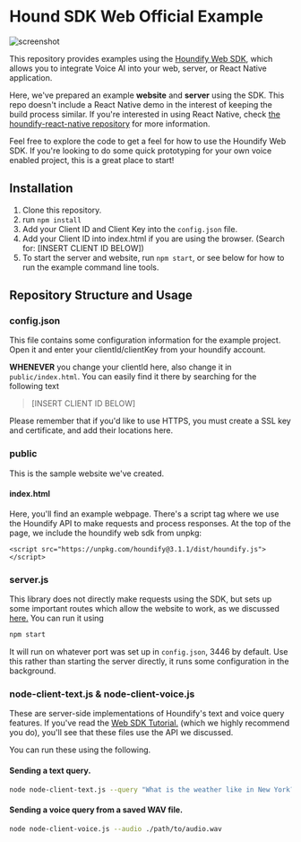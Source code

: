 # Hound SDK Web Official Example

![screenshot](https://p59.f1.n0.cdn.getcloudapp.com/items/7Kuy4GyN/Screen+Shot+2019-11-28+at+3.53.46+PM.png?v=e1b369fc4ddfc6458ada2aad1271f68d)

This repository provides examples using the [Houndify Web SDK](https://npmjs.com/package/houndify), which allows you to integrate Voice AI into your web, server, or React Native application.

Here, we've prepared an example **website** and **server** using the SDK. This repo doesn't include a React Native demo in the interest of keeping the build process similar. If you're interested in using React Native, check [the houndify-react-native repository](https://npmjs.com/package/houndify-react-native) for more information.

Feel free to explore the code to get a feel for how to use the Houndify Web SDK. If you're looking to do some quick prototyping for your own voice enabled project, this is a great place to start!

## Installation

1. Clone this repository.
2. run `npm install`
3. Add your Client ID and Client Key into the `config.json` file.
4. Add your Client ID into index.html if you are using the browser. (Search for: [INSERT CLIENT ID BELOW])
5. To start the server and website, run `npm start`, or see below for how to run the example command line tools.

## Repository Structure and Usage

### config.json

This file contains some configuration information for the example project. Open it and enter your clientId/clientKey from your houndify account.

**WHENEVER** you change your clientId here, also change it in `public/index.html`. You can easily find it there by searching for the following text

> [INSERT CLIENT ID BELOW]

Please remember that if you'd like to use HTTPS, you must create a SSL key and certificate, and add their locations here.

### public

This is the sample website we've created.

#### index.html

Here, you'll find an example webpage. There's a script tag where we use the Houndify API to make requests and process responses. At the top of the page, we include the houndify web sdk from unpkg:

```
<script src="https://unpkg.com/houndify@3.1.1/dist/houndify.js"></script>
```

### server.js

This library does not directly make requests using the SDK, but sets up some important routes which allow the website to work, as we discussed [here.](https://npmjs.com/package/houndify) You can run it using

```bash
npm start
```

It will run on whatever port was set up in `config.json`, 3446 by default. Use this rather than starting the server directly, it runs some configuration in the background.

### node-client-text.js & node-client-voice.js

These are server-side implementations of Houndify's text and voice query features. If you've read the [Web SDK Tutorial.](https://npmjs.com/package/houndify) (which we highly recommend you do), you'll see that these files use the API we discussed.

You can run these using the following.

#### Sending a text query.

```bash
node node-client-text.js --query "What is the weather like in New York?"
```

#### Sending a voice query from a saved WAV file.

```bash
node node-client-voice.js --audio ./path/to/audio.wav
```
